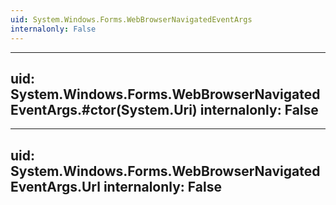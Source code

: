 ```yaml
---
uid: System.Windows.Forms.WebBrowserNavigatedEventArgs
internalonly: False
---
```


---
uid: System.Windows.Forms.WebBrowserNavigatedEventArgs.#ctor(System.Uri)
internalonly: False
---

---
uid: System.Windows.Forms.WebBrowserNavigatedEventArgs.Url
internalonly: False
---
